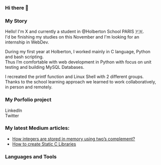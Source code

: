 ### Hi there 👋

### My Story
Hello! I'm X and currently a student in @Holberton School PARIS 🇫🇷.<br>
I'd be finishing my studies on this November and I'm looking for an internship in WebDev.<br>

During my first year at Holberton, I worked mainly in C language, Python and bash scripting.<br>
Thus I’m comfortable with web development in Python with focus on unit testing and building MySQL Databases.<br>

I recreated the printf function and Linux Shell with 2 different groups.<br> 
Thanks to the school learning approach we learned to work collaboratively, in person and remotely.<br>

### My Porfolio project

LinkedIn<br>
Twitter

### My latest Medium articles:
<!-- MEDIUM-STORY-LIST:START -->
- [How integers are stored in memory using two’s complement?](https://medium.com/@romi.varnier/how-integers-are-stored-in-memory-using-twos-complement-337da47d1962?source=rss-7076a458c9d0------2)
- [How to create Static C Libraries](https://medium.com/@romi.varnier/how-to-create-static-c-libraries-d8f0373424c1?source=rss-7076a458c9d0------2)
<!-- MEDIUM-STORY-LIST:END -->

### Languages and Tools
